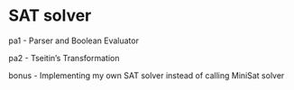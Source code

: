 # SAT solver
pa1 - Parser and Boolean Evaluator

pa2 - Tseitin’s Transformation

bonus - Implementing my own SAT solver instead of calling MiniSat solver
